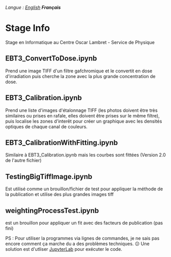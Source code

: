 *Langue : [English](README.md) **Français***

# Stage Info
Stage en Informatique au Centre Oscar Lambret - Service de Physique


## EBT3_ConvertToDose.ipynb
Prend une image TIFF d'un filtre gafchromique et le convertit en dose d'irradiation puis cherche la zone avec la plus grande
concentration de dose.


## EBT3_Calibration.ipynb
Prend une liste d'images d'étalonnage TIFF (les photos doivent être très similaires ou prises en rafale, elles doivent être prises sur
le même filtre), puis localise les zones d'interêt pour créer un graphique avec les densités optiques de chaque canal de couleurs.


## EBT3_CalibrationWithFitting.ipynb
Similaire à EBT3_Calibration.ipynb mais les courbes sont fittées (Version 2.0 de l'autre fichier)


## TestingBigTiffImage.ipynb
Est utilisé comme un brouillon/fichier de test pour appliquer la méthode de la publication et utilise des plus grandes images tiff


## weightingProcessTest.ipynb
est un brouillon pour appliquer un fit avec des facteurs de publication (pas fini)



PS : Pour utiliser la programmes via lignes de commandes, je ne sais pas encore comment ça marche du a des problèmes techniques. :confused:
Une solution est d'utliser [JupyterLab](https://jupyter.org/try) pour exécuter le code.
